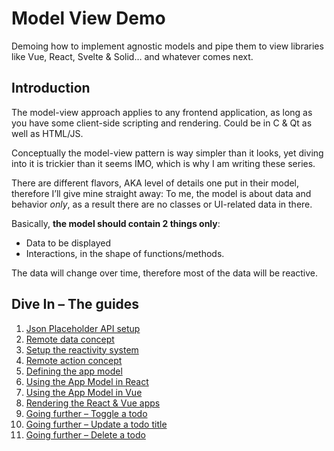 # Model View Demo

Demoing how to implement agnostic models and pipe them to view libraries like Vue, React, Svelte &amp; Solid… and whatever comes next.

## Introduction

The model-view approach applies to any frontend application, as long as you have some client-side scripting and rendering. Could be in C & Qt as well as HTML/JS.

Conceptually the model-view pattern is way simpler than it looks, yet diving into it is trickier than it seems IMO, which is why I am writing these series.

There are different flavors, AKA level of details one put in their model, therefore I’ll give mine straight away: To me, the model is about data and behavior _only_, as a result there are no classes or UI-related data in there.

Basically, **the model should contain 2 things only**:
- Data to be displayed
- Interactions, in the shape of functions/methods.

The data will change over time, therefore most of the data will be reactive.

## Dive In – The guides

1. [Json Placeholder API setup](./guides/1-json-api.md)
2. [Remote data concept](./guides/2-remote-data.md)
3. [Setup the reactivity system](./guides/3-reactivity-system.md)
4. [Remote action concept](./guides/4-remote-action.md)
5. [Defining the app model](./guides/5-app-model.md)
6. [Using the App Model in React](./guides/6-react-app.md)
7. [Using the App Model in Vue](./guides/7-vue-app.md)
8. [Rendering the React & Vue apps](./guides/8-rendering-the-apps.md)
9. [Going further – Toggle a todo](./guides/9-toggle-a-todo.md)
10. [Going further – Update a todo title](./guides/10-update-a-todo-title.md)
11. [Going further – Delete a todo](./guides/11-delete-a-todo.md)